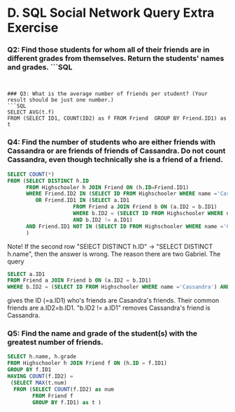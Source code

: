 # D. SQL Social Network Query Extra Exercise


### Q2: Find those students for whom all of their friends are in different grades from themselves. Return the students' names and grades. ```SQL
```


### Q3: What is the average number of friends per student? (Your result should be just one number.) 
```SQL
SELECT AVG(t.f)
FROM (SELECT ID1, COUNT(ID2) as f FROM Friend  GROUP BY Friend.ID1) as t
```


### Q4: Find the number of students who are either friends with Cassandra or are friends of friends of Cassandra. Do not count Cassandra, even though technically she is a friend of a friend. 
```SQL
SELECT COUNT(*)
FROM (SELECT DISTINCT h.ID
      FROM Highschooler h JOIN Friend ON (h.ID=Friend.ID1)
      WHERE Friend.ID2 IN (SELECT ID FROM Highschooler WHERE name ='Cassandra')
         OR Friend.ID1 IN (SELECT a.ID1
                     FROM Friend a JOIN Friend b ON (a.ID2 = b.ID1)
                     WHERE b.ID2 = (SELECT ID FROM Highschooler WHERE name ='Cassandra') 
                     AND b.ID2 != a.ID1) 
      AND Friend.ID1 NOT IN (SELECT ID FROM Highschooler WHERE name ='Cassandra') 
      )
```
Note! If the second row "SElECT DISTINCT h.ID" -> "SELECT DISTINCT h.name", then the answer is wrong. The reason there are two Gabriel.
The query
```SQL
SELECT a.ID1
FROM Friend a JOIN Friend b ON (a.ID2 = b.ID1)
WHERE b.ID2 = (SELECT ID FROM Highschooler WHERE name ='Cassandra') AND b.ID2 != a.ID1
```
gives the ID (=a.ID1) who's friends are Casandra's friends. Their common friends are a.ID2=b.ID1. "b.ID2 != a.ID1" removes Cassandra's friend is Cassandra.



### Q5: Find the name and grade of the student(s) with the greatest number of friends. 
```SQL
SELECT h.name, h.grade
FROM Highschooler h JOIN Friend f ON (h.ID = f.ID1)
GROUP BY f.ID1
HAVING COUNT(f.ID2) = 
 (SELECT MAX(t.num)
  FROM (SELECT COUNT(f.ID2) as num
        FROM Friend f
        GROUP BY f.ID1) as t )
```
